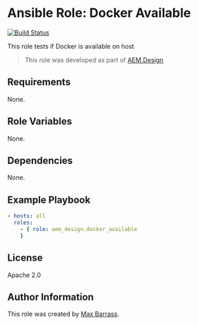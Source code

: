 # Ansible Role: Docker Available

[![Build Status](https://travis-ci.org/aem-design/ansible-role-docker-available.svg?branch=master)](https://travis-ci.org/aem-design/ansible-role-docker-available)

This role tests if Docker is available on host
> This role was developed as part of
> [AEM.Design](http://aem.design/)

## Requirements

None.

## Role Variables

None.

## Dependencies

None.

## Example Playbook

```yaml
- hosts: all
  roles:
    - { role: aem_design.docker_available
    }
```

## License

Apache 2.0

## Author Information

This role was created by [Max Barrass](https://aem.design/).
